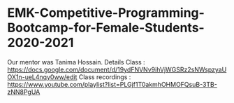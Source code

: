 # EMK-Competitive-Programming-Bootcamp-for-Female-Students-2020-2021
Our mentor was Tanima Hossain. 
Details Class : https://docs.google.com/document/d/19ydFNVNv9ihVjWGSRz2sNWspzyaUOX1n-ueL4nqy0ww/edit
              Class recordings : https://www.youtube.com/playlist?list=PLGjf1T0akmhOHMOFQsuB-3TB-zNN8PgUA
